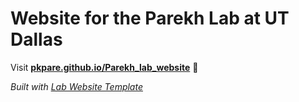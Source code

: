 
# Website for the Parekh Lab at UT Dallas

Visit **[pkpare.github.io/Parekh_lab_website](https://pkpare.github.io/Parekh_lab_website)** 🚀

_Built with [Lab Website Template](https://greene-lab.gitbook.io/lab-website-template-docs)_
